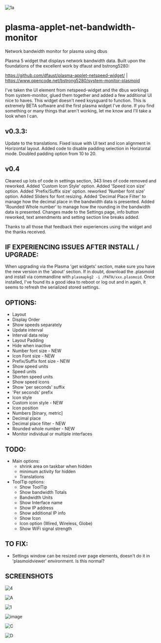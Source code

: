 ![1a](https://user-images.githubusercontent.com/72889808/217653034-4ed63b12-875b-4001-84f7-b3159d933a99.png)

# plasma-applet-net-bandwidth-monitor
Network bandwidth monitor for plasma using dbus


Plasma 5 widget that displays network bandwidth data. Built upon the foundations of the excellent work by dfaust and bstrong5280:

https://github.com/dfaust/plasma-applet-netspeed-widget/  |  https://www.opencode.net/bstrong5280/system-monitor-plasmoid

I've taken the UI element from netspeed-widget and the dbus workings from system-monitor, glued them together and added a few additional UI nice to haves. This widget doesn't need ksysguard to function.
This is extremely BETA software and the first plasma widget I've done. If you find something or many things that aren't working, let me know and I'll take a look when I can.


## v0.3.3:
Update to the translations.  Fixed issue with UI text and icon alignment in Horizontal layout.  Added code to disable padding selection in Horizontal mode.  Doubled padding option from 10 to 20. 

## v0.4
Cleaned up lots of code in settings section, 343 lines of code removed and reworked.
Added 'Custom Icon Style' option.
Added 'Speed icon size' option.
Added 'Prefix/Suffix size' option.
reworked 'Number font size' option.
Added Sliders for font resizing.
Added 'Decimal Place Filter' to manage how the decimal place in the bandwidth data is presented.
Added 'Rounded Whole number' to manage how the rounding in the bandwidth data is presented.
Changes made to the Settings page, info button reworked, text amendments and setting section line breaks added. 




Thanks to all those that feedback their experiences using the widget and the thanks received.


## IF EXPERIENCING ISSUES AFTER INSTALL / UPGRADE:
When upgrading via the Plasma 'get widgets' section, make sure you have the new version in the 'about' section.  If in doubt, download the .plasmoid and install via commandline with ``` plasmapkg2 -i /PATH/xxx.plasmoid ```.  Once installed, I've found its a good idea to reboot or log out and in again, it seems to refresh the serialized stored settings.


## OPTIONS:
- Layout
- Display Order
- Show speeds separately
- Update interval
- Interval data relay
- Layout Padding
- Hide when inactive
- Number font size - NEW
- Icon Font size - NEW  
- Prefix/Suffix font size - NEW 
- Show speed units
- Speed units
- Shorten speed units 
- Show speed icons
- Show 'per seconds' suffix
- 'Per seconds' prefix
- Icon style
- Custom icon style - NEW
- Icon position
- Numbers [binary, metric]
- Decimal place
- Decimal place filter - NEW
- Rounded whole number - NEW
- Monitor individual or multiple interfaces


## TODO:
- Main options:
    - shrink area on taskbar when hidden
    - minimum activity for hidden
    - Translations
- ToolTip options:
    - Show ToolTip 
    - Show bandwidth Totals
    - Bandwidth Units
    - Show Interface name
    - Show IP address
    - Show additional IP info
    - Show Icon
    - Icon option (Wired, Wireless, Globe)
    - Show WiFi signal strength

## TO FIX:
- Settings window can be resized over page elements, doesn't do it in 'plasmoidviewer' environment. Is this normal?



## SCREENSHOTS
![4](https://user-images.githubusercontent.com/72889808/209709200-9f4c045e-2b54-4fb3-9758-62c4096e8fc9.png)

![A](https://user-images.githubusercontent.com/72889808/217652964-20a0556a-a403-40e5-9e54-5a49bdb83fd5.png)

![1](https://user-images.githubusercontent.com/72889808/209696486-0419dd51-f7c8-47a4-aba6-1f2fc4590812.png)

![image](https://github.com/LeeVD/plasma-applet-net-bandwidth-monitor/assets/72889808/c334ca8e-ec56-4fda-81db-35adb84ca692)

![C](https://user-images.githubusercontent.com/72889808/217652754-07799096-c390-4bde-a974-8632371cd54d.png)

![D](https://user-images.githubusercontent.com/72889808/217654861-3e6d21ac-91bd-41eb-a592-5aedf321624b.png)


